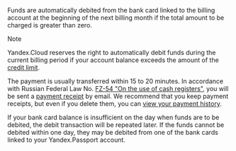 Funds are automatically debited from the bank card linked to the billing account at the beginning of the next billing month if the total amount to be charged is greater than zero.

> [!NOTE]
> 
> Yandex.Cloud reserves the right to automatically debit funds during the current billing period if your account balance exceeds the amount of the [credit limit](../concepts/credit-limit.md).

The payment is usually transferred within 15 to 20 minutes. In accordance with Russian Federal Law No. [FZ-54 "On the use of cash registers"](http://base.garant.ru/12130951/), you will be sent a [payment receipt](../concepts/individual-bill.md) by email. We recommend that you keep payment receipts, but even if you delete them, you can [view your payment history](../operations/check-bill-history.md).

If your bank card balance is insufficient on the day when funds are to be debited, the debit transaction will be repeated later. If the funds cannot be debited within one day, they may be debited from one of the bank cards linked to your Yandex.Passport account.

